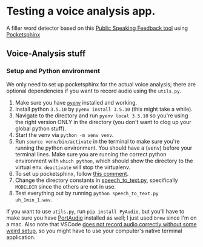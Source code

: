 # Testing a voice analysis app.

A filler word detector based on this [Public Speaking Feedback tool](https://github.com/wellesleynlp/elizabethhau_emilyahn-finalproject) using [Pocketsphinx](https://pypi.org/project/pocketsphinx/)

## Voice-Analysis stuff

### Setup and Python environment

We only need to set up pocketsphinx for the actual voice analysis; there are optional dependencies if you want to record audio using the `utils.py`.

1. Make sure you have [`pyenv`](https://opensource.com/article/20/4/pyenv) installed and working.
2. Install python `3.5.10` by `pyenv install 3.5.10` (this might take a while).
3. Navigate to the directory and run `pyenv local 3.5.10` so you're using the right version ONLY in the directory (you don't want to clog up your global python stuff).
4. Start the venv via `python -m venv venv`.
5. Run `source venv/bin/activate` in the terminal to make sure you're running the python environment. You should have a (venv) before your terminal lines. Make sure you are running the correct python environment with `which python`, which should show the directory to the virtual env. `deactivate` will stop the virtualenv.
6. To set up pocketsphinx, follow [this comment](https://github.com/bambocher/pocketsphinx-python/issues/28#issuecomment-334493324).
7. Change the directory constants in [speech_to_text.py](voice-analyzer/speech_to_text.py), specifically `MODELDIR` since the others are not in use.
8. Test everything out by running `python speech_to_text.py uh_1min_1.wav`.


If you want to use `utils.py`, run `pip install PyAudio`, but you'll have to make sure you have [PortAudio](http://files.portaudio.com/download.html) installed as well; I just used `brew` since I'm on a mac. Also note that VSCode [does not record audio correctly without some weird setup](https://github.com/MicrosoftDocs/live-share/issues/3254), so you might have to use your computer's native terminal application.
